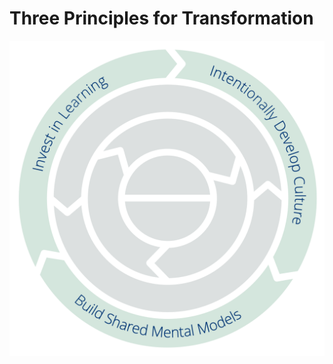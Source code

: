 [:menu-title]: # "Transformation"

# Three Principles for Transformation


![Three Principles for Transformation: Invest in Learning | Intentionally Develop Culture | Build Shared Mental Models](img/csf/csf-light-transformation.png)
